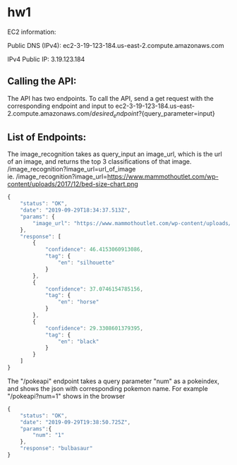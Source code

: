 # hw1

EC2 information:

Public DNS (IPv4): ec2-3-19-123-184.us-east-2.compute.amazonaws.com

IPv4 Public IP: 3.19.123.184

## Calling the API:

The API has two endpoints. To call the API, send a get request with the corresponding endpoint and input to ec2-3-19-123-184.us-east-2.compute.amazonaws.com/${desired_endpoint}?${query_parameter=input}

## List of Endpoints:

The image_recognition takes as query_input an image_url, which is the url of an image, and returns the top 3 classifications of that image.  
/image_recognition?image_url=url_of_image  
ie. /image_recognition?image_url=https://www.mammothoutlet.com/wp-content/uploads/2017/12/bed-size-chart.png

```javascript
{
    "status": "OK",
    "date": "2019-09-29T18:34:37.513Z",
    "params": {
        "image_url": "https://www.mammothoutlet.com/wp-content/uploads/2017/12/bed-size-chart.png"
    },
    "response": [
        {
            "confidence": 46.4153060913086,
            "tag": {
                "en": "silhouette"
            }
        },
        {
            "confidence": 37.0746154785156,
            "tag": {
                "en": "horse"
            }
        },
        {
            "confidence": 29.3308601379395,
            "tag": {
                "en": "black"
            }
        }
    ]
}
```

The "/pokeapi" endpoint takes a query parameter "num" as a pokeindex, and shows the json with corresponding pokemon name. For example "/pokeapi?num=1" shows in the browser

```javascript
{
    "status": "OK",
    "date": "2019-09-29T19:38:50.725Z",
    "params":{
        "num": "1"
    },
    "response": "bulbasaur"
}
```
